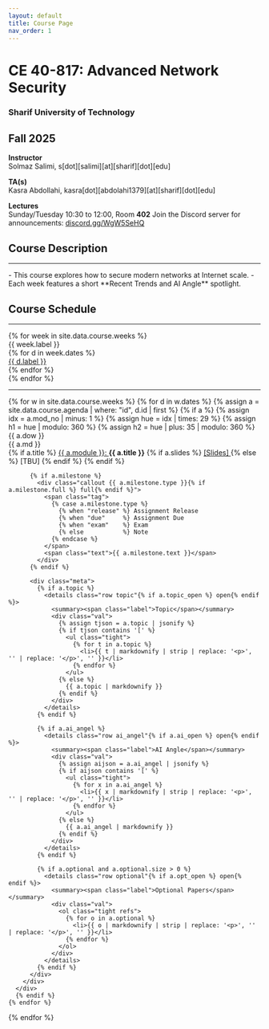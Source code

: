```yaml
---
layout: default
title: Course Page
nav_order: 1
---
```


# **CE 40-817: Advanced Network Security**
### **Sharif University of Technology**
## Fall 2025

**Instructor**  
Solmaz Salimi, <span class="email-obf">s[dot][salimi][at][sharif][dot][edu]</span>

**TA(s)**  
Kasra Abdollahi,  <span class="email-obf">kasra[dot][abdolahi1379][at][sharif][dot][edu]</span>

**Lectures**  
Sunday/Tuesday 10:30 to 12:00, Room **402**
Join the Discord server for announcements: <a href="https://discord.gg/WgW5SeHQ" target="_blank" rel="noopener">discord.gg/WgW5SeHQ</a>

## Course Description
<hr>
- This course explores how to secure modern networks at Internet scale.
- Each week features a short **Recent Trends and AI Angle** spotlight.

## Course Schedule
<hr>

<div class="schedule-table">
  {% for week in site.data.course.weeks %}
    <div class="col">
      <div class="head">{{ week.label }}</div>
      {% for d in week.dates %}
        <div class="cell"><a href="#{{ d.id }}">{{ d.label }}</a></div>
      {% endfor %}
    </div>
  {% endfor %}
</div>

<hr>
<div class="agenda">
  {% for w in site.data.course.weeks %}
    {% for d in w.dates %}
      {% assign a = site.data.course.agenda | where: "id", d.id | first %}
      {% if a %}
        {% assign idx = a.mod_no | minus: 1 %}
        {% assign hue = idx | times: 29 %}
        {% assign h1  = hue | modulo: 360 %}
        {% assign h2  = hue | plus: 35 | modulo: 360 %}
      <div class="slot" id="{{ a.id }}">
        <div class="leftcol">
          <div class="datebox" style="--g1:hsl({{ h1 }},75%,58%);--g2:hsl({{ h2 }},75%,52%);">
            <div class="dow">{{ a.dow }}</div>
            <div class="md">{{ a.md }}</div>
          </div>
        </div>
        <div>
          <div class="topline">
            {% if a.title %}
              <a class="mod-badge"
                 href="/asn/modules/#{{ a.mod_id }}"
                 style="--g1:hsl({{ h1 }},75%,58%);--g2:hsl({{ h2 }},75%,52%);--num-color:hsl({{ h2 }},95%,85%);">
                {{ a.module }}:
              </a>
              <strong class="title">{{ a.title }}</strong>
              {% if a.slides %}
                <a class="mod-badge"
                   href="{{ a.slides }}"
                   style="--g1:hsl({{ h1 }},75%,58%);--g2:hsl({{ h2 }},75%,52%);--num-color:hsl({{ h2 }},95%,85%);">
                  [Slides]
                </a>
              {% else %}
                <span class="mod-badge is-disabled"
                      aria-disabled="true"
                      style="--g1:hsl({{ h1 }},0%,70%);--g2:hsl({{ h2 }},0%,60%);--num-color:hsl({{ h2 }},0%,90%);">
                  [TBU]
                </span>
              {% endif %}
            {% endif %}
          </div>

          {% if a.milestone %}
            <div class="callout {{ a.milestone.type }}{% if a.milestone.full %} full{% endif %}">
              <span class="tag">
                {% case a.milestone.type %}
                  {% when "release" %} Assignment Release
                  {% when "due"     %} Assignment Due
                  {% when "exam"    %} Exam
                  {% else           %} Note
                {% endcase %}
              </span>
              <span class="text">{{ a.milestone.text }}</span>
            </div>
          {% endif %}

          <div class="meta">
            {% if a.topic %}
              <details class="row topic"{% if a.topic_open %} open{% endif %}>
                <summary><span class="label">Topic</span></summary>
                <div class="val">
                  {% assign tjson = a.topic | jsonify %}
                  {% if tjson contains '[' %}
                    <ul class="tight">
                      {% for t in a.topic %}
                        <li>{{ t | markdownify | strip | replace: '<p>', '' | replace: '</p>', '' }}</li>
                      {% endfor %}
                    </ul>
                  {% else %}
                    {{ a.topic | markdownify }}
                  {% endif %}
                </div>
              </details>
            {% endif %}

            {% if a.ai_angel %}
              <details class="row ai_angel"{% if a.ai_open %} open{% endif %}>
                <summary><span class="label">AI Angle</span></summary>
                <div class="val">
                  {% assign aijson = a.ai_angel | jsonify %}
                  {% if aijson contains '[' %}
                    <ul class="tight">
                      {% for x in a.ai_angel %}
                        <li>{{ x | markdownify | strip | replace: '<p>', '' | replace: '</p>', '' }}</li>
                      {% endfor %}
                    </ul>
                  {% else %}
                    {{ a.ai_angel | markdownify }}
                  {% endif %}
                </div>
              </details>
            {% endif %}

            {% if a.optional and a.optional.size > 0 %}
              <details class="row optional"{% if a.opt_open %} open{% endif %}>
                <summary><span class="label">Optional Papers</span></summary>
                <div class="val">
                  <ol class="tight refs">
                    {% for o in a.optional %}
                      <li>{{ o | markdownify | strip | replace: '<p>', '' | replace: '</p>', '' }}</li>
                    {% endfor %}
                  </ol>
                </div>
              </details>
            {% endif %}
          </div>
        </div>
      </div>
      {% endif %}
    {% endfor %}
  {% endfor %}
</div>
